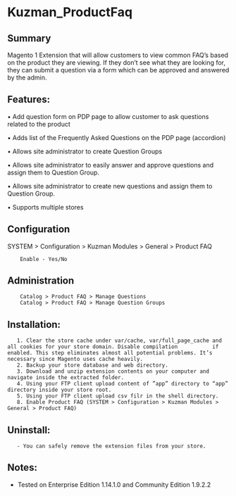 Kuzman_ProductFaq
==========================

Summary
------------------------

Magento 1 Extension that will allow customers to view common FAQ’s based on the product they are viewing.
If they don’t see what they are looking for, they can submit a question via a form which can be approved and answered by the admin. 


Features:
-------------------------

•	Add question form on PDP page to allow customer to ask questions related to the product

•	Adds list of the Frequently Asked Questions on the PDP page (accordion)

•	Allows site administrator to create Question Groups

•	Allows site administrator to easily answer and approve questions and assign them to Question Group.

•	Allows site administrator to create new questions and assign them to Question Group.

•	Supports multiple stores


Configuration
------------------------
 
  SYSTEM > Configuration > Kuzman Modules > General > Product FAQ  
 
        Enable - Yes/No
      

Administration
------------------------

        Catalog > Product FAQ > Manage Questions  
        Catalog > Product FAQ > Manage Question Groups 


Installation:
-------------------------

       1. Clear the store cache under var/cache, var/full_page_cache and all cookies for your store domain. Disable compilation           if  enabled. This step eliminates almost all potential problems. It’s necessary since Magento uses cache heavily.
       2. Backup your store database and web directory.
       3. Download and unzip extension contents on your computer and navigate inside the extracted folder.
       4. Using your FTP client upload content of ”app” directory to “app” directory inside your store root.
       5. Using your FTP client upload csv filr in the shell directory.
       8. Enable Product FAQ (SYSTEM > Configuration > Kuzman Modules > General > Product FAQ)


Uninstall:
-------------------------

       - You can safely remove the extension files from your store.


Notes:
-------------------------
- Tested on Enterprise Edition 1.14.1.0 and Community Edition 1.9.2.2
